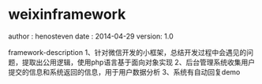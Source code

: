 weixinframework
===============
author : henosteven 
date   : 2014-04-29
version: 1.0

framework-description
1、针对微信开发的小框架，总结开发过程中会遇见的问题，提取出公用逻辑，使用php语言基于面向对象实现
2、后台管理系统收集用户提交的信息和系统返回的信息，用于用户数据分析
3、系统有自动回复demo
